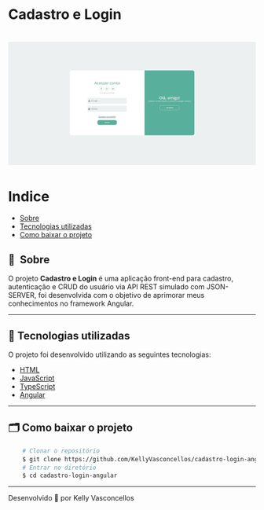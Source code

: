 # Cadastro e Login
<h1>
    <img src="public/apresentacao1.gif">
</h1>

# Indice

- [Sobre](#-sobre)
- [Tecnologias utilizadas](#-tecnologias-utilizadas)
- [Como baixar o projeto](#-como-baixar-o-projeto)

## 🔖&nbsp; Sobre

O projeto **Cadastro e Login** é uma aplicação front-end para cadastro, autenticação e CRUD do usuário via API REST simulado com JSON-SERVER, foi desenvolvida com o objetivo de aprimorar meus conhecimentos no framework Angular.

---

## 🚀 Tecnologias utilizadas

O projeto foi desenvolvido utilizando as seguintes tecnologias:

- [HTML](https://developer.mozilla.org/pt-BR/docs/Web/HTML)
- [JavaScript](https://developer.mozilla.org/pt-BR/docs/Web/JavaScript)
- [TypeScript](https://www.typescriptlang.org/)
- [Angular](https://angular.io/)

---

## 🗂 Como baixar o projeto

```bash
    # Clonar o repositório
    $ git clone https://github.com/KellyVasconcellos/cadastro-login-angular.git
    # Entrar no diretório
    $ cd cadastro-login-angular
```

---

Desenvolvido 💜 por Kelly Vasconcellos
